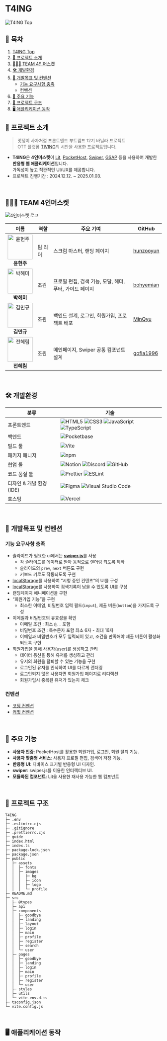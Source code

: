 # T4ING

![T4ING Top](/public/assets/images/README/top.png)

## 📜 목차

1. [T4ING Top](#t4ing-top)
2. [🌟 프로젝트 소개](#프로젝트-소개)
3. [🧑‍🤝‍🧑 TEAM 4인머스켓](#team-4인머스켓)
4. [🛠️ 개발환경](#️-개발환경)
5. [🎯 개발목표 및 컨벤션](#개발목표-및-컨벤션)
   - [기능 요구사항 충족](#기능-요구사항-충족)
   - [컨벤션](#컨벤션)
6. [📑 주요 기능](#주요-기능)
7. [📂 프로젝트 구조](#프로젝트-구조)
8. [🖥️ 애플리케이션 동작](#애플리케이션-동작)

## 🌟 프로젝트 소개

> 멋쟁이 사자처럼 프론트엔드 부트캠프 12기 바닐라 프로젝트  
> OTT 플랫폼 [TIVING](https://www.tving.com/)의 시안을 사용한 프로젝트입니다.

- **T4ING**은 **4인머스켓**이 [Lit](https://lit.dev), [PocketHost](https://pocketbase.io/), [Swiper](https://swiperjs.com/), [GSAP](https://greensock.com/gsap/) 등을 사용하여 개발한 **반응형 웹 애플리케이션**입니다.  
  가독성이 높고 직관적인 UI/UX를 제공합니다.
- 프로젝트 진행기간 : 2024.12.12. ~ 2025.01.03.

<br>

## 🧑‍🤝‍🧑 TEAM 4인머스켓

![4인머스켓 로고](/public/assets/images/og.png)

| 이름                                                                                                                                      | 역할    | 주요 기여                                               | GitHub                                    |
| ----------------------------------------------------------------------------------------------------------------------------------------- | ------- | ------------------------------------------------------- | ----------------------------------------- |
| <div align="center"><img src="/public/assets/images/README/icon.png?size=100" width="80" height="80" alt="윤헌주"/> <br> **윤헌주**</div> | 팀 리더 | 스크럼 마스터, 랜딩 페이지                              | [hunzooyun](https://github.com/hunzooyun) |
| <div align="center"><img src="/public/assets/images/README/icon.png?size=100" width="80" height="80" alt="박혜미"/> <br> **박혜미**</div> | 조원    | 프로필 편집, 검색 기능, 모달, 헤더, 푸터, 가이드 페이지 | [bohyemian](https://github.com/bohyemian) |
| <div align="center"><img src="/public/assets/images/README/icon.png?size=100" width="80" height="80" alt="김민규"/> <br> **김민규**</div> | 조원    | 백엔드 설계, 로그인, 회원가입, 프로젝트 배포            | [MinQyu](https://github.com/MinQyu)       |
| <div align="center"><img src="/public/assets/images/README/icon.png?size=100" width="80" height="80" alt="전혜림"/> <br> **전혜림**</div> | 조원    | 메인페이지, Swiper 공통 컴포넌트 설계                   | [gofla1996](https://github.com/gofla1996) |

<br>

## 🛠️ 개발환경

| 분류                    | 기술                                                                                                                                                                                                                                                                                                                                                                                                                                   |
| ----------------------- | -------------------------------------------------------------------------------------------------------------------------------------------------------------------------------------------------------------------------------------------------------------------------------------------------------------------------------------------------------------------------------------------------------------------------------------- |
| 프론트엔드              | ![HTML5](https://img.shields.io/badge/HTML5-E34F26?style=for-the-badge&logo=HTML5&logoColor=white) ![CSS3](https://img.shields.io/badge/CSS3-1572B6?style=for-the-badge&logo=CSS3&logoColor=white) ![JavaScript](https://img.shields.io/badge/JavaScript-F7DF1E?style=for-the-badge&logo=JavaScript&logoColor=black) ![TypeScript](https://img.shields.io/badge/TypeScript-007ACC?style=for-the-badge&logo=typescript&logoColor=white) |
| 백엔드                  | ![Pocketbase](https://img.shields.io/badge/Pocketbase-009688?style=for-the-badge&logo=databricks&logoColor=white)                                                                                                                                                                                                                                                                                                                      |
| 빌드 툴                 | ![Vite](https://img.shields.io/badge/Vite-646CFF?style=for-the-badge&logo=vite&logoColor=white)                                                                                                                                                                                                                                                                                                                                        |
| 패키지 매니저           | ![npm](https://img.shields.io/badge/npm-CB3837?style=for-the-badge&logo=npm&logoColor=white)                                                                                                                                                                                                                                                                                                                                           |
| 협업 툴                 | ![Notion](https://img.shields.io/badge/Notion-000000?style=for-the-badge&logo=notion&logoColor=white) ![Discord](https://img.shields.io/badge/Discord-5865F2?style=for-the-badge&logo=discord&logoColor=white) ![GitHub](https://img.shields.io/badge/GitHub-181717?style=for-the-badge&logo=github&logoColor=white)                                                                                                                   |
| 코드 품질 툴            | ![Prettier](https://img.shields.io/badge/Prettier-F7B93E?style=for-the-badge&logo=prettier&logoColor=white) ![ESLint](https://img.shields.io/badge/ESLint-4B32C3?style=for-the-badge&logo=eslint&logoColor=white)                                                                                                                                                                                                                      |
| 디자인 & 개발 환경(IDE) | ![Figma](https://img.shields.io/badge/Figma-F24E1E?style=for-the-badge&logo=figma&logoColor=white) ![Visual Studio Code](https://img.shields.io/badge/Vscode-007ACC?style=for-the-badge&logo=visualstudiocode&logoColor=white)                                                                                                                                                                                                         |
| 호스팅                  | ![Vercel](https://img.shields.io/badge/Vercel-000000?style=for-the-badge&logo=vercel&logoColor=white)                                                                                                                                                                                                                                                                                                                                  |

<br>

## 🎯 개발목표 및 컨벤션

### 기능 요구사항 충족

- 슬라이드가 필요한 ui에서는 [**swiper.js**](https://swiperjs.com/)를 사용
  - 각 슬라이드를 데이터로 받아 동적으로 렌더링 되도록 제작
  - 슬라이드의 `prev`, `next` 버튼도 구현
  - 키보드 키로도 작동되도록 구현
- [localStorage](https://developer.mozilla.org/ko/docs/Web/API/Window/localStorage)를 사용하여 “시청 중인 컨텐츠”의 UI를 구성
- [localStorage](https://developer.mozilla.org/ko/docs/Web/API/Window/localStorage)를 사용하여 검색기록이 남을 수 있도록 UI를 구성
- 랜딩페이지 애니메이션을 구현
- “회원가입 기능”을 구현
  - 최소한 이메일, 비밀번호 입력 필드(`input`), 제출 버튼(`button`)을 가지도록 구성
- 이메일과 비밀번호의 유효성을 확인
  - 이메일 조건 : 최소 `@`, `.` 포함
  - 비밀번호 조건 : 특수문자 포함 최소 6자 - 최대 16자
  - 이메일과 비밀번호가 모두 입력되어 있고, 조건을 만족해야 제출 버튼이 활성화 되도록 구현
- 회원가입을 통해 사용자(user)를 생성하고 관리
  - 데이터 통신을 통해 유저를 생성하고 관리
  - 유저의 회원을 탈퇴할 수 있는 기능을 구현
  - 로그인된 유저를 인식하여 UI를 다르게 랜더링
  - 로그인되지 않은 사용자면 회원가입 페이지로 리디렉션
  - 회원가입시 중복된 유저가 있는지 체크

### 컨벤션

- [코딩 컨벤션](https://github.com/FRONTENDBOOTCAMP-12th/T4ING/wiki/%EC%BD%94%EB%94%A9-%EC%BB%A8%EB%B2%A4%EC%85%98)
- [커밋 컨벤션](https://github.com/FRONTENDBOOTCAMP-12th/T4ING/wiki/%EC%BB%A4%EB%B0%8B-%EC%BB%A8%EB%B2%A4%EC%85%98)

<br>

## 📑 주요 기능

- **사용자 인증**: PocketHost를 활용한 회원가입, 로그인, 회원 탈퇴 기능.
- **사용자 맞춤형 서비스**: 사용자 프로필 편집, 검색어 저장 기능.
- **반응형 UI**: 디바이스 크기별 반응형 UI 디자인.
- **swiper**: swiper.js를 이용한 인터랙티브 UI.
- **모듈화된 컴포넌트**: Lit을 사용한 재사용 가능한 웹 컴포넌트

<br>

## 📂 프로젝트 구조

```
T4ING
├─ .env
├─ .eslintrc.cjs
├─ .gitignore
├─ .prettierrc.cjs
├─ guide
├─ index.html
├─ index.ts
├─ package-lock.json
├─ package.json
├─ public
│  ├─ assets
│  │  ├─ fonts
│  │  ├─ images
│  │  │  ├─ bg
│  │  │  ├─ icon
│  │  │  ├─ logo
│  │  │  └─ profile
├─ README.md
├─ src
│  ├─ @types
│  ├─ api
│  ├─ components
│  │  ├─ goodbye
│  │  ├─ landing
│  │  ├─ layout
│  │  ├─ login
│  │  ├─ main
│  │  ├─ profile
│  │  ├─ register
│  │  ├─ search
│  │  └─ user
│  ├─ pages
│  │  ├─ goodbye
│  │  ├─ landing
│  │  ├─ login
│  │  ├─ main
│  │  ├─ profile
│  │  ├─ register
│  │  └─ user
│  ├─ styles
│  ├─ utils
│  └─ vite-env.d.ts
├─ tsconfig.json
└─ vite.config.js

```

<br>

## 🖥️ 애플리케이션 동작
